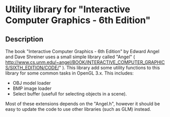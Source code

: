 Utility library for "Interactive Computer Graphics - 6th Edition"
====================================

## Description

The book "Interactive Computer Graphics - 6th Edition" by Edward Angel and Dave Shreiner uses a small simple library called "Angel" ( http://www.cs.unm.edu/~angel/BOOK/INTERACTIVE_COMPUTER_GRAPHICS/SIXTH_EDITION/CODE/" ). 
This library add some utility functions to this library for some common tasks in OpenGL 3.x. This includes:

 * OBJ model loader
 * BMP image loader
 * Select buffer (usefull for selecting objects in a scene).
 
Most of these extensions depends on the "Angel.h", however it should be easy to update the code to use other libraries (such as GLM) instead.